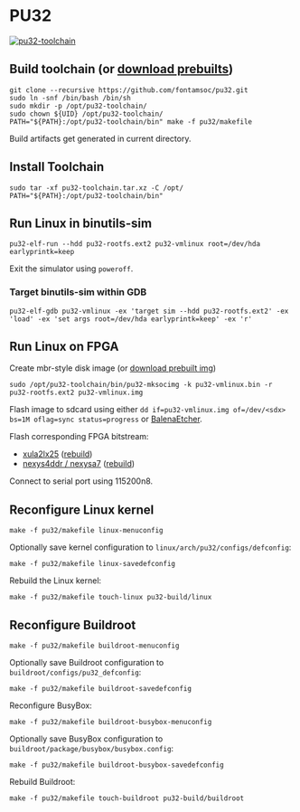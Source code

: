 # PU32
[![pu32-toolchain](https://github.com/fontamsoc/pu32/actions/workflows/release.yml/badge.svg)](https://github.com/fontamsoc/pu32/actions/workflows/release.yml)

## Build toolchain (or [download prebuilts](https://github.com/fontamsoc/pu32/releases/latest))

	git clone --recursive https://github.com/fontamsoc/pu32.git
	sudo ln -snf /bin/bash /bin/sh
	sudo mkdir -p /opt/pu32-toolchain/
	sudo chown ${UID} /opt/pu32-toolchain/
	PATH="${PATH}:/opt/pu32-toolchain/bin" make -f pu32/makefile

Build artifacts get generated in current directory.

## Install Toolchain

	sudo tar -xf pu32-toolchain.tar.xz -C /opt/
	PATH="${PATH}:/opt/pu32-toolchain/bin"

## Run Linux in binutils-sim

	pu32-elf-run --hdd pu32-rootfs.ext2 pu32-vmlinux root=/dev/hda earlyprintk=keep

Exit the simulator using `poweroff`.

### Target binutils-sim within GDB

	pu32-elf-gdb pu32-vmlinux -ex 'target sim --hdd pu32-rootfs.ext2' -ex 'load' -ex 'set args root=/dev/hda earlyprintk=keep' -ex 'r'

## Run Linux on FPGA

Create mbr-style disk image (or [download prebuilt img](https://github.com/fontamsoc/pu32/releases/latest))

	sudo /opt/pu32-toolchain/bin/pu32-mksocimg -k pu32-vmlinux.bin -r pu32-rootfs.ext2 pu32-vmlinux.img

Flash image to sdcard using either `dd if=pu32-vmlinux.img of=/dev/<sdx> bs=1M oflag=sync status=progress` or [BalenaEtcher](https://www.balena.io/etcher).

Flash corresponding FPGA bitstream:
- [xula2lx25](xula2lx25.bit) ([rebuild](https://github.com/fontamsoc/hw/tree/master/pu32-xula2lx25/ise))
- [nexys4ddr / nexysa7](nexys4ddr.bit) ([rebuild](https://github.com/fontamsoc/hw/tree/master/pu32-nexys4ddr/vivado))

Connect to serial port using 115200n8.

## Reconfigure Linux kernel

	make -f pu32/makefile linux-menuconfig

Optionally save kernel configuration to `linux/arch/pu32/configs/defconfig`:

	make -f pu32/makefile linux-savedefconfig

Rebuild the Linux kernel:

	make -f pu32/makefile touch-linux pu32-build/linux

## Reconfigure Buildroot

	make -f pu32/makefile buildroot-menuconfig

Optionally save Buildroot configuration to `buildroot/configs/pu32_defconfig`:

	make -f pu32/makefile buildroot-savedefconfig

Reconfigure BusyBox:

	make -f pu32/makefile buildroot-busybox-menuconfig

Optionally save BusyBox configuration to `buildroot/package/busybox/busybox.config`:

	make -f pu32/makefile buildroot-busybox-savedefconfig

Rebuild Buildroot:

	make -f pu32/makefile touch-buildroot pu32-build/buildroot
